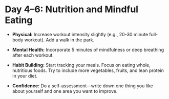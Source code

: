 # Day 4–6: Nutrition and Mindful Eating

- **Physical:** Increase workout intensity slightly (e.g., 20-30 minute full-body workout). Add a walk in the park.

- **Mental Health:** Incorporate 5 minutes of mindfulness or deep breathing after each workout.

- **Habit Building:** Start tracking your meals. Focus on eating whole, nutritious foods. Try to include more vegetables, fruits, and lean protein in your diet.

- **Confidence:** Do a self-assessment—write down one thing you like about yourself and one area you want to improve.
